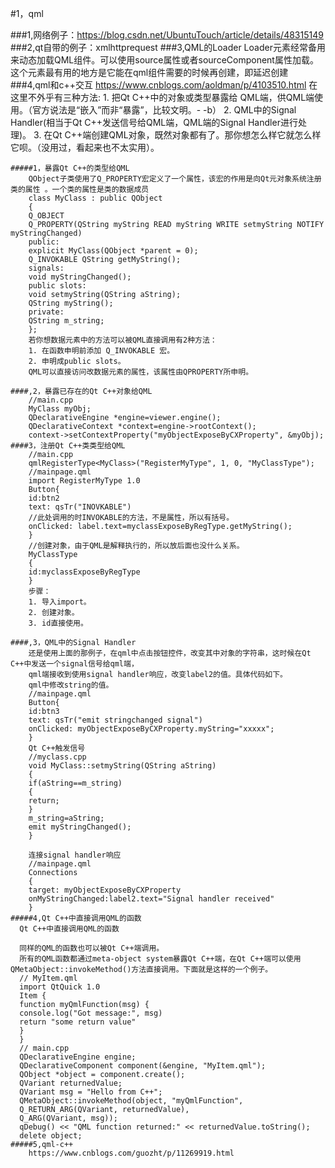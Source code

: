 #1，qml

###1,网络例子：https://blog.csdn.net/UbuntuTouch/article/details/48315149
###2,qt自带的例子：xmlhttprequest
###3,QML的Loader
	Loader元素经常备用来动态加载QML组件。可以使用source属性或者sourceComponent属性加载。
	这个元素最有用的地方是它能在qml组件需要的时候再创建，即延迟创建
###4,qml和c++交互
	https://www.cnblogs.com/aoldman/p/4103510.html
	在这里不外乎有三种方法:
	1. 把Qt C++中的对象或类型暴露给 QML端，供QML端使用。（官方说法是“嵌入”而非“暴露”，比较文明。- -b）
	2. QML中的Signal Handler(相当于Qt C++发送信号给QML端，QML端的Signal Handler进行处理)。
	3. 在Qt C++端创建QML对象，既然对象都有了。那你想怎么样它就怎么样它呗。（没用过，看起来也不太实用）。

	#####1，暴露Qt C++的类型给QML
		QObject子类使用了Q_PROPERTY宏定义了一个属性，该宏的作用是向Qt元对象系统注册 类的属性 。一个类的属性是类的数据成员
		class MyClass : public QObject
		{
		Q_OBJECT
		Q_PROPERTY(QString myString READ myString WRITE setmyString NOTIFY myStringChanged)
		public:
		explicit MyClass(QObject *parent = 0);
		Q_INVOKABLE QString getMyString();
		signals:
		void myStringChanged();
		public slots:
		void setmyString(QString aString);
		QString myString();
		private:
		QString m_string;
		};
		若你想数据元素中的方法可以被QML直接调用有2种方法：
		1. 在函数申明前添加 Q_INVOKABLE 宏。
		2. 申明成public slots。
		QML可以直接访问改数据元素的属性，该属性由QPROPERTY所申明。

	####,2，暴露已存在的Qt C++对象给QML
		//main.cpp
		MyClass myObj;
		QDeclarativeEngine *engine=viewer.engine();
		QDeclarativeContext *context=engine->rootContext();
		context->setContextProperty("myObjectExposeByCXProperty", &myObj);
	####3，注册Qt C++类类型给QML
		//main.cpp
		qmlRegisterType<MyClass>("RegisterMyType", 1, 0, "MyClassType");
		//mainpage.qml
		import RegisterMyType 1.0
		Button{
		id:btn2
		text: qsTr("INOVKABLE")
		//此处调用的时INVOKABLE的方法，不是属性，所以有括号。
		onClicked: label.text=myclassExposeByRegType.getMyString();
		}
		//创建对象，由于QML是解释执行的，所以放后面也没什么关系。
		MyClassType
		{
		id:myclassExposeByRegType
		}
		步骤：
		1. 导入import。
		2. 创建对象。
		3. id直接使用。
	
	####,3，QML中的Signal Handler
		还是使用上面的那例子，在qml中点击按钮控件，改变其中对象的字符串，这时候在Qt C++中发送一个signal信号给qml端，
		qml端接收到使用signal handler响应，改变label2的值。具体代码如下。
		qml中修改string的值。
		//mainpage.qml
		Button{
		id:btn3
		text: qsTr("emit stringchanged signal")
		onClicked: myObjectExposeByCXProperty.myString="xxxxx";
		}
		Qt C++触发信号
		//myclass.cpp
		void MyClass::setmyString(QString aString)
		{
		if(aString==m_string)
		{
		return;
		}
		m_string=aString;
		emit myStringChanged();
		}

		连接signal handler响应
		//mainpage.qml
		Connections
		{
		target: myObjectExposeByCXProperty
		onMyStringChanged:label2.text="Signal handler received"
		}
	#####4,Qt C++中直接调用QML的函数
      Qt C++中直接调用QML的函数

      同样的QML的函数也可以被Qt C++端调用。
      所有的QML函数都通过meta-object system暴露Qt C++端，在Qt C++端可以使用QMetaObject::invokeMethod()方法直接调用。下面就是这样的一个例子。
      // MyItem.qml
      import QtQuick 1.0
      Item {
      function myQmlFunction(msg) {
      console.log("Got message:", msg)
      return "some return value"
      }
      }
      // main.cpp
      QDeclarativeEngine engine;
      QDeclarativeComponent component(&engine, "MyItem.qml");
      QObject *object = component.create();
      QVariant returnedValue;
      QVariant msg = "Hello from C++";
      QMetaObject::invokeMethod(object, "myQmlFunction",
      Q_RETURN_ARG(QVariant, returnedValue),
      Q_ARG(QVariant, msg));
      qDebug() << "QML function returned:" << returnedValue.toString();
      delete object;
	#####5,qml-c++
		https://www.cnblogs.com/guozht/p/11269919.html
